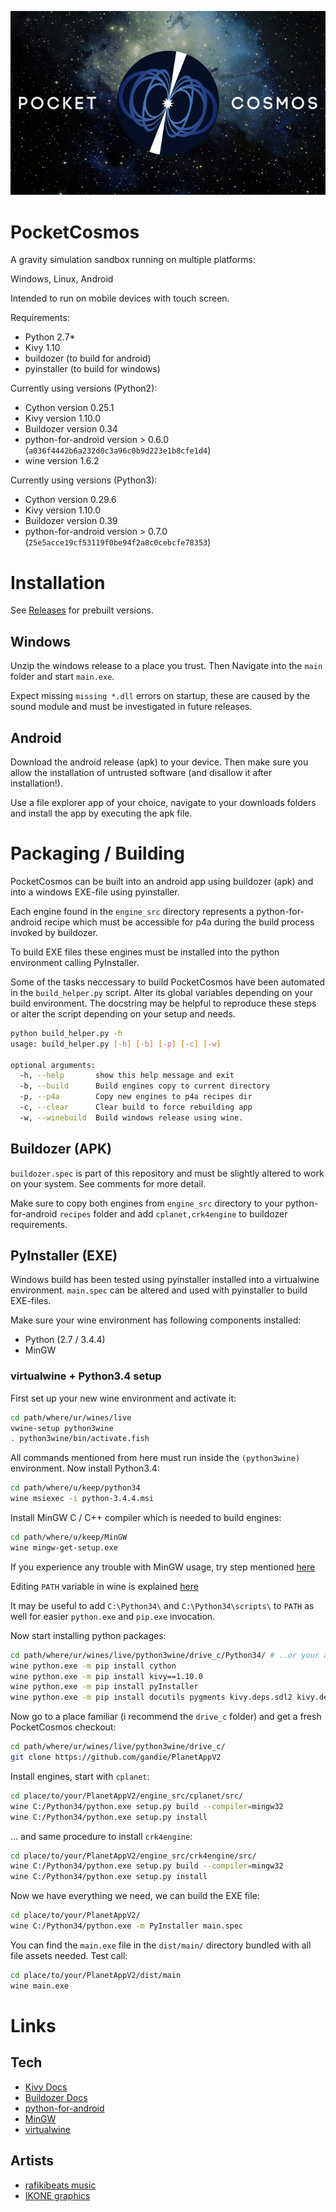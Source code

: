 ![Pocket Cosmos Splashscreen](https://github.com/gandie/PlanetAppV2/blob/master/media/splashscreen/splashscreen.jpg)

# PocketCosmos

A gravity simulation sandbox running on multiple platforms:

Windows, Linux, Android

Intended to run on mobile devices with touch screen.

Requirements:
* Python 2.7*
* Kivy 1.10
* buildozer (to build for android)
* pyinstaller (to build for windows)

Currently using versions (Python2):
* Cython version 0.25.1
* Kivy version 1.10.0
* Buildozer version 0.34
* python-for-android version > 0.6.0 (`a036f4442b6a232d0c3a96c0b9d223e1b8cfe1d4`)
* wine version 1.6.2

Currently using versions (Python3):
* Cython version 0.29.6
* Kivy version 1.10.0
* Buildozer version 0.39
* python-for-android version > 0.7.0 (`25e5acce19cf53119f0be94f2a8c0cebcfe78353`)

# Installation

See [Releases](https://github.com/gandie/PlanetAppV2/releases) for prebuilt versions.

## Windows

Unzip the windows release to a place you trust. Then Navigate into the `main`
folder and start `main.exe`.

Expect missing `missing *.dll` errors on startup, these are caused by the sound
module and must be investigated in future releases.

## Android

Download the android release (apk) to your device. Then make sure you allow the
installation of untrusted software (and disallow it after installation!).

Use a file explorer app of your choice, navigate to your downloads folders and
install the app by executing the apk file.

# Packaging / Building

PocketCosmos can be built into an android app using buildozer (apk) and into
a windows EXE-file using pyinstaller.

Each engine found in the `engine_src` directory represents a python-for-android
recipe which must be accessible for p4a during the build process invoked by
buildozer.

To build EXE files these engines must be installed into the python environment
calling PyInstaller.

Some of the tasks neccessary to build PocketCosmos have been automated in
the `build_helper.py` script. Alter its global variables depending on your
build environment. The docstring may be helpful to reproduce these steps or
alter the script depending on your setup and needs.

```bash
python build_helper.py -h
usage: build_helper.py [-h] [-b] [-p] [-c] [-w]

optional arguments:
  -h, --help       show this help message and exit
  -b, --build      Build engines copy to current directory
  -p, --p4a        Copy new engines to p4a recipes dir
  -c, --clear      Clear build to force rebuilding app
  -w, --winebuild  Build windows release using wine.
```

## Buildozer (APK)

`buildozer.spec` is part of this repository and must be slightly altered to work
on your system. See comments for more detail.

Make sure to copy both engines from `engine_src` directory to your
python-for-android `recipes` folder and add `cplanet,crk4engine` to buildozer
requirements.

## PyInstaller (EXE)

Windows build has been tested using pyinstaller installed into a virtualwine
environment. `main.spec` can be altered and used with pyinstaller to build EXE-files.

Make sure your wine environment has following components installed:
+ Python (2.7 / 3.4.4)
+ MinGW

### virtualwine + Python3.4 setup

First set up your new wine environment and activate it:

```bash
cd path/where/ur/wines/live
vwine-setup python3wine
. python3wine/bin/activate.fish
```

All commands mentioned from here must run inside the `(python3wine)` environment.
Now install Python3.4:

```bash
cd path/where/u/keep/python34
wine msiexec -i python-3.4.4.msi
```

Install MinGW C / C++ compiler which is needed to build engines:

```bash
cd path/where/u/keep/MinGW
wine mingw-get-setup.exe
```

If you experience any trouble with MinGW usage, try step mentioned [here](https://stackoverflow.com/questions/24683305/python-cant-install-packages-typeerror-unorderable-types-nonetype-str)

Editing `PATH` variable in wine is explained [here](https://wiki.winehq.org/Wine_User%27s_Guide#Setting_Windows.2FDOS_environment_variables)

It may be useful to add `C:\Python34\` and `C:\Python34\scripts\` to `PATH` as well
for easier `python.exe` and `pip.exe` invocation.

Now start installing python packages:

```bash
cd path/where/ur/wines/live/python3wine/drive_c/Python34/ # ..or your add "C:\Python34\" to PATH
wine python.exe -m pip install cython
wine python.exe -m pip install kivy==1.10.0
wine python.exe -m pip install pyInstaller
wine python.exe -m pip install docutils pygments kivy.deps.sdl2 kivy.deps.glew
```

Now go to a place familiar (i recommend the `drive_c` folder) and get a fresh
PocketCosmos checkout:

```bash
cd path/where/ur/wines/live/python3wine/drive_c/
git clone https://github.com/gandie/PlanetAppV2
```

Install engines, start with `cplanet`:

```bash
cd place/to/your/PlanetAppV2/engine_src/cplanet/src/
wine C:/Python34/python.exe setup.py build --compiler=mingw32
wine C:/Python34/python.exe setup.py install
```

... and same procedure to install `crk4engine`:

```bash
cd place/to/your/PlanetAppV2/engine_src/crk4engine/src/
wine C:/Python34/python.exe setup.py build --compiler=mingw32
wine C:/Python34/python.exe setup.py install
```

Now we have everything we need, we can build the EXE file:

```bash
cd place/to/your/PlanetAppV2/
wine C:/Python34/python.exe -m PyInstaller main.spec
```

You can find the `main.exe` file in the `dist/main/` directory bundled with all
file assets needed. Test call:

```bash
cd place/to/your/PlanetAppV2/dist/main
wine main.exe
```

# Links

## Tech
* [Kivy Docs](https://kivy.org/doc/stable/)
* [Buildozer Docs](https://buildozer.readthedocs.io/en/latest/)
* [python-for-android](https://github.com/kivy/python-for-android)
* [MinGW](http://www.mingw.org/wiki/Getting_Started)
* [virtualwine](https://github.com/htgoebel/virtual-wine)

## Artists
* [rafikibeats music](https://soundcloud.com/rafikibeats)
* [IKONE graphics](https://www.instagram.com/ikone.official/)
